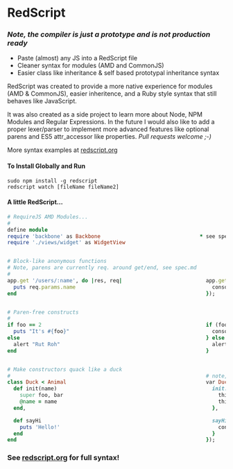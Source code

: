 # RedScript  
### *Note, the compiler is just a prototype and is not production ready*

* Paste (almost) any JS into a RedScript file
* Cleaner syntax for modules (AMD and CommonJS)
* Easier class like inheritance & self based prototypal inheritance syntax

RedScript was created to provide a more native experience for modules (AMD & CommonJS), easier inheritence, 
and a Ruby style syntax that still behaves like JavaScript.  

It was also created as a side project to learn more about Node, NPM Modules and Regular Expressions. In the future 
I would also like to add a proper lexer/parser to implement more advanced features like optional parens 
and ES5 attr_accessor like properties. *Pull requests welcome ;-)*

More syntax examples at [redscript.org](http://redscript.org)


#### To Install Globally and Run

```
sudo npm install -g redscript
redscript watch [fileName fileName2]
```

#### A little RedScript...

```ruby
# RequireJS AMD Modules...
#
define module
require 'backbone' as Backbone                                * see spec.md for full translation
require './views/widget' as WidgetView


# Block-like anonymous functions
# Note, parens are currently req. around get/end, see spec.md
#
app.get '/users/:name', do |res, req|                           app.get('/users/:name', function(res,req) {
  puts req.params.name                                            console.log(req.params.name);
end                                                             });


# Paren-free constructs
#
if foo == 2                                                     if (foo === 2) {
  puts "It's #{foo}"                                              console.log("It's " + foo);
else                                                            } else {
  alert "Rut Roh"                                                 alert("Rut Roh");
end                                                             }


# Make constructors quack like a duck
#                                                               # note, inheritance methods are opt. inserted
class Duck < Animal                                             var Duck = Animal.extend({
  def init(name)                                                  init: function(name) {
    super foo, bar                                                  this._super(foo, bar);
    @name = name                                                    this.name = name;
  end,                                                            },

  def sayHi                                                       sayHi: function() {
    puts 'Hello!'                                                   console.log('Hello!');
  end                                                             }
end                                                             });
```
### See [redscript.org](http://redscript.org) for full syntax!

